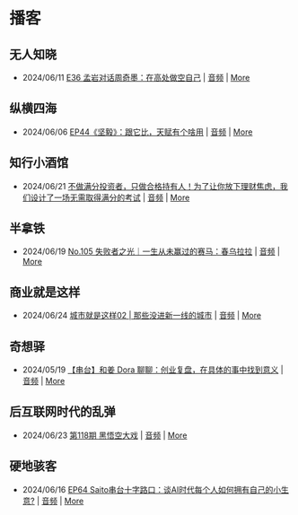 # 播客

## 无人知晓
- 2024/06/11 [E36 孟岩对话周奇墨：在高处做空自己](https://www.xiaoyuzhoufm.com/episode/6667f31dc26e396a36eefe25) | [音频](https://dts-api.xiaoyuzhoufm.com/track/611719d3cb0b82e1df0ad29e/6667f31dc26e396a36eefe25/media.xyzcdn.net/ljJYPINg_uUnMMt8WMuIsiU41BZt.m4a) | [More](channels/%E6%97%A0%E4%BA%BA%E7%9F%A5%E6%99%93.md)

## 纵横四海
- 2024/06/06 [EP44《坚毅》：跟它比，天赋有个啥用](https://www.ximalaya.com/sound/733272262) | [音频](https://audio.xmcdn.com/storages/9e8c-audiofreehighqps/08/B9/GKwRIasKNvxtB1NmBALd5E1L.m4a) | [More](channels/%E7%BA%B5%E6%A8%AA%E5%9B%9B%E6%B5%B7.md)

## 知行小酒馆
- 2024/06/21 [不做满分投资者，只做合格持有人！为了让你放下理财焦虑，我们设计了一场无需取得满分的考试](https://www.xiaoyuzhoufm.com/episode/66751d3dc26e396a3658f92f) | [音频](https://dts-api.xiaoyuzhoufm.com/track/6013f9f58e2f7ee375cf4216/66751d3dc26e396a3658f92f/media.xyzcdn.net/lu76t2RZoLiGm1DNVeySenuJniPn.m4a) | [More](channels/%E7%9F%A5%E8%A1%8C%E5%B0%8F%E9%85%92%E9%A6%86.md)

## 半拿铁
- 2024/06/19 [No.105 失败者之光｜一生从未赢过的赛马：春乌拉拉](https://www.ximalaya.com/sound/735107392) | [音频](https://dl.wavpub.com/item/227_31599522_0037.m4a) | [More](channels/%E5%8D%8A%E6%8B%BF%E9%93%81.md)

## 商业就是这样
- 2024/06/24 [城市就是这样02 | 那些没进新一线的城市](https://www.ximalaya.com/sound/736970783) | [音频](https://audio.xmcdn.com/storages/4ee8-audiofreehighqps/4D/31/GKwRIDoKTxt9AIUODgLmnV0z.m4a) | [More](channels/%E5%95%86%E4%B8%9A%E5%B0%B1%E6%98%AF%E8%BF%99%E6%A0%B7.md)

## 奇想驿
- 2024/05/19 [【串台】和姜 Dora 聊聊：创业复盘，在具体的事中找到意义](https://www.xiaoyuzhoufm.com/episode/664962d382b428eafd844366) | [音频](https://dts-api.xiaoyuzhoufm.com/track/6034daea97755b8fc9c66480/664962d382b428eafd844366/media.xyzcdn.net/llloyy2KoUURla1cgosxmkenwwHw.m4a) | [More](channels/%E5%A5%87%E6%83%B3%E9%A9%BF.md)

## 后互联网时代的乱弹
- 2024/06/23 [第118期 黑悟空大戏](https://hosting.wavpub.cn/pie/ep118/) | [音频](https://tk.wavpub.com/WPDL_gCEwKknvXKSSKaJAQWfPFdywzvZmtLFPetzcSeZHWsQEqMdpmYwAjGvQKf-ce.mp3) | [More](channels/%E5%90%8E%E4%BA%92%E8%81%94%E7%BD%91%E6%97%B6%E4%BB%A3%E7%9A%84%E4%B9%B1%E5%BC%B9.md)

## 硬地骇客
- 2024/06/16 [EP64 Saito串台十字路口：谈AI时代每个人如何拥有自己的小生意?](https://www.xiaoyuzhoufm.com/episode/666f0c14c26e396a36358a89) | [音频](https://dts-api.xiaoyuzhoufm.com/track/640ee2438be5d40013fe4a87/666f0c14c26e396a36358a89/media.xyzcdn.net/lrRoeAkswtNRsZNCydM2oLKRlZXR.m4a) | [More](channels/%E7%A1%AC%E5%9C%B0%E9%AA%87%E5%AE%A2.md)

